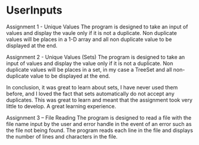 # UserInputs

 Assignment 1 - Unique Values
 The program is designed to take an input of values and display the vaule only if it is not a duplicate. Non duplicate values will be places in a 1-D array and all non duplicate value to be displayed at the end.

Assignment 2 - Unique Values (Sets)
The program is designed to take an input of values and display the value only if it is not a duplicate. Non duplicate values will be places in a set, in my case a TreeSet and all non-duplicate value to be displayed at the end.

In conclusion, it was great to learn about sets, I have never used them before, and I loved the fact that sets automatically do not accept any duplicates. This was great to learn and meant that the assignment took very little to develop. A great learning experience.

Assignment 3 – File Reading
The program is designed to read a file with the file name input by the user and error handle in the event of an error such as the file not being found. The program reads each line in the file and displays the number of lines and characters in the file.
